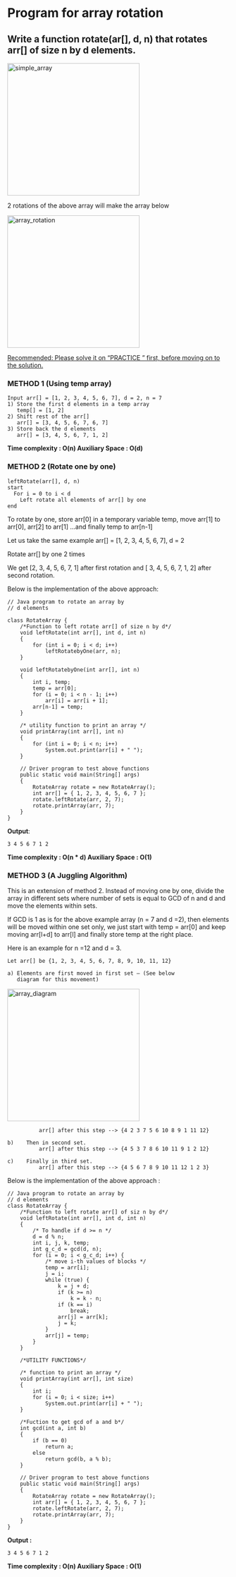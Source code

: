 # Program for array rotation

## Write a function rotate(ar[], d, n) that rotates arr[] of size n by d elements. 

<img src="https://github.com/keldavis/Java-Practice/blob/master/Google%20Interview%20Prep/pics/simplearray.png" alt="simple_array" width="300"/>

2 rotations of the above array will make the array below

<img src="https://github.com/keldavis/Java-Practice/blob/master/Google%20Interview%20Prep/pics/arrayRotation.png" alt="array_rotation" width="300"/>

[Recommended: Please solve it on “PRACTICE ” first, before moving on to the solution.](https://practice.geeksforgeeks.org/problems/rotate-array-by-n-elements/0)

### METHOD 1 (Using temp array) 

```
Input arr[] = [1, 2, 3, 4, 5, 6, 7], d = 2, n = 7
1) Store the first d elements in a temp array
   temp[] = [1, 2]
2) Shift rest of the arr[]
   arr[] = [3, 4, 5, 6, 7, 6, 7]
3) Store back the d elements
   arr[] = [3, 4, 5, 6, 7, 1, 2]
```

**Time complexity : O(n) 
Auxiliary Space : O(d)**

### METHOD 2 (Rotate one by one)

```
leftRotate(arr[], d, n)
start
  For i = 0 to i < d
    Left rotate all elements of arr[] by one
end
```

To rotate by one, store arr[0] in a temporary variable temp, move arr[1] to arr[0], arr[2] to arr[1] …and finally temp to arr[n-1]

Let us take the same example arr[] = [1, 2, 3, 4, 5, 6, 7], d = 2 

Rotate arr[] by one 2 times 

We get [2, 3, 4, 5, 6, 7, 1] after first rotation and [ 3, 4, 5, 6, 7, 1, 2] after second rotation.

Below is the implementation of the above approach: 

```
// Java program to rotate an array by
// d elements

class RotateArray {
	/*Function to left rotate arr[] of size n by d*/
	void leftRotate(int arr[], int d, int n)
	{
		for (int i = 0; i < d; i++)
			leftRotatebyOne(arr, n);
	}

	void leftRotatebyOne(int arr[], int n)
	{
		int i, temp;
		temp = arr[0];
		for (i = 0; i < n - 1; i++)
			arr[i] = arr[i + 1];
		arr[n-1] = temp;
	}

	/* utility function to print an array */
	void printArray(int arr[], int n)
	{
		for (int i = 0; i < n; i++)
			System.out.print(arr[i] + " ");
	}

	// Driver program to test above functions
	public static void main(String[] args)
	{
		RotateArray rotate = new RotateArray();
		int arr[] = { 1, 2, 3, 4, 5, 6, 7 };
		rotate.leftRotate(arr, 2, 7);
		rotate.printArray(arr, 7);
	}
}
```

**Output**:

```
3 4 5 6 7 1 2 
```

**Time complexity : O(n * d) 
Auxiliary Space : O(1)**

### METHOD 3 (A Juggling Algorithm)

This is an extension of method 2. Instead of moving one by one, divide the array in different sets 
where number of sets is equal to GCD of n and d and move the elements within sets. 

If GCD is 1 as is for the above example array (n = 7 and d =2), then elements will be moved within one set only, we just start with temp = arr[0] and keep moving arr[l+d] to arr[l] and finally store temp at the right place.

Here is an example for n =12 and d = 3.

```
Let arr[] be {1, 2, 3, 4, 5, 6, 7, 8, 9, 10, 11, 12}

a) Elements are first moved in first set – (See below 
   diagram for this movement)
```

<img src="https://github.com/keldavis/Java-Practice/blob/master/Google%20Interview%20Prep/pics/arra.jpg" alt="array_diagram" width="300"/>

```
          arr[] after this step --> {4 2 3 7 5 6 10 8 9 1 11 12}

b)    Then in second set.
          arr[] after this step --> {4 5 3 7 8 6 10 11 9 1 2 12}

c)    Finally in third set.
          arr[] after this step --> {4 5 6 7 8 9 10 11 12 1 2 3}
```

Below is the implementation of the above approach :

```
// Java program to rotate an array by
// d elements
class RotateArray {
	/*Function to left rotate arr[] of siz n by d*/
	void leftRotate(int arr[], int d, int n)
	{
		/* To handle if d >= n */
		d = d % n;
		int i, j, k, temp;
		int g_c_d = gcd(d, n);
		for (i = 0; i < g_c_d; i++) {
			/* move i-th values of blocks */
			temp = arr[i];
			j = i;
			while (true) {
				k = j + d;
				if (k >= n)
					k = k - n;
				if (k == i)
					break;
				arr[j] = arr[k];
				j = k;
			}
			arr[j] = temp;
		}
	}

	/*UTILITY FUNCTIONS*/

	/* function to print an array */
	void printArray(int arr[], int size)
	{
		int i;
		for (i = 0; i < size; i++)
			System.out.print(arr[i] + " ");
	}

	/*Fuction to get gcd of a and b*/
	int gcd(int a, int b)
	{
		if (b == 0)
			return a;
		else
			return gcd(b, a % b);
	}

	// Driver program to test above functions
	public static void main(String[] args)
	{
		RotateArray rotate = new RotateArray();
		int arr[] = { 1, 2, 3, 4, 5, 6, 7 };
		rotate.leftRotate(arr, 2, 7);
		rotate.printArray(arr, 7);
	}
}
```

**Output :**

```
3 4 5 6 7 1 2 
```

**Time complexity : O(n) 
Auxiliary Space : O(1)**
